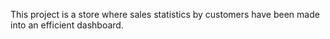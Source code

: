 This project is a store where sales statistics by customers have been made into an efficient dashboard.